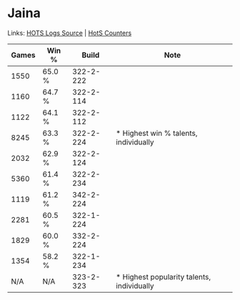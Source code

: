 # Jaina

Links: [HOTS Logs Source](https://www.hotslogs.com/Sitewide/HeroDetails?Hero=Jaina) | [HotS Counters](http://hotscounters.com/#/hero/Jaina)

Games  | Win %  | Build     | Note
-----  | -----  | -----     | ----
1550   | 65.0 % | 322-2-222 | 
1160   | 64.7 % | 322-2-114 | 
1122   | 64.1 % | 322-2-112 | 
8245   | 63.3 % | 322-2-224 | * Highest win % talents, individually
2032   | 62.9 % | 322-2-124 | 
5360   | 61.4 % | 322-2-234 | 
1119   | 61.2 % | 342-2-224 | 
2281   | 60.5 % | 322-1-224 | 
1829   | 60.0 % | 332-2-224 | 
1354   | 58.2 % | 322-1-234 | 
N/A    | N/A    | 323-2-323 | * Highest popularity talents, individually
